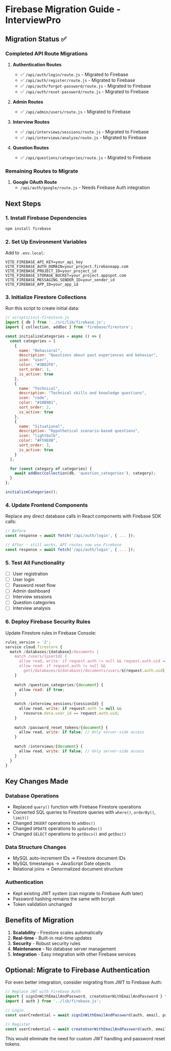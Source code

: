 # Firebase Migration Guide - InterviewPro

## Migration Status ✅

### Completed API Route Migrations

1. **Authentication Routes**
   - ✅ `/api/auth/login/route.js` - Migrated to Firebase
   - ✅ `/api/auth/register/route.js` - Migrated to Firebase  
   - ✅ `/api/auth/forgot-password/route.js` - Migrated to Firebase
   - ✅ `/api/auth/reset-password/route.js` - Migrated to Firebase

2. **Admin Routes**
   - ✅ `/api/admin/users/route.js` - Migrated to Firebase

3. **Interview Routes**
   - ✅ `/api/interviews/sessions/route.js` - Migrated to Firebase
   - ✅ `/api/interviews/analyze/route.js` - Migrated to Firebase

4. **Question Routes**
   - ✅ `/api/questions/categories/route.js` - Migrated to Firebase

### Remaining Routes to Migrate

1. **Google OAuth Route**
   - `/api/auth/google/route.js` - Needs Firebase Auth integration

## Next Steps

### 1. Install Firebase Dependencies

```bash
npm install firebase
```

### 2. Set Up Environment Variables

Add to `.env.local`:
```
VITE_FIREBASE_API_KEY=your_api_key
VITE_FIREBASE_AUTH_DOMAIN=your_project.firebaseapp.com
VITE_FIREBASE_PROJECT_ID=your_project_id
VITE_FIREBASE_STORAGE_BUCKET=your_project.appspot.com
VITE_FIREBASE_MESSAGING_SENDER_ID=your_sender_id
VITE_FIREBASE_APP_ID=your_app_id
```

### 3. Initialize Firestore Collections

Run this script to create initial data:

```javascript
// scripts/init-firestore.js
import { db } from '../src/lib/firebase.js';
import { collection, addDoc } from 'firebase/firestore';

const initializeCategories = async () => {
  const categories = [
    {
      name: "Behavioral",
      description: "Questions about past experiences and behavior",
      icon: "user",
      color: "#3B82F6",
      sort_order: 1,
      is_active: true
    },
    {
      name: "Technical",
      description: "Technical skills and knowledge questions",
      icon: "code",
      color: "#10B981",
      sort_order: 2,
      is_active: true
    },
    {
      name: "Situational",
      description: "Hypothetical scenario-based questions",
      icon: "lightbulb",
      color: "#F59E0B",
      sort_order: 3,
      is_active: true
    }
  ];

  for (const category of categories) {
    await addDoc(collection(db, 'question_categories'), category);
  }
};

initializeCategories();
```

### 4. Update Frontend Components

Replace any direct database calls in React components with Firebase SDK calls:

```javascript
// Before
const response = await fetch('/api/auth/login', { ... });

// After - still works, API routes now use Firebase
const response = await fetch('/api/auth/login', { ... });
```

### 5. Test All Functionality

- [ ] User registration
- [ ] User login
- [ ] Password reset flow
- [ ] Admin dashboard
- [ ] Interview sessions
- [ ] Question categories
- [ ] Interview analysis

### 6. Deploy Firebase Security Rules

Update Firestore rules in Firebase Console:

```javascript
rules_version = '2';
service cloud.firestore {
  match /databases/{database}/documents {
    match /users/{userId} {
      allow read, write: if request.auth != null && request.auth.uid == userId;
      allow read: if request.auth != null && 
        get(/databases/$(database)/documents/users/$(request.auth.uid)).data.user_type == 'admin';
    }
    
    match /question_categories/{document} {
      allow read: if true;
    }
    
    match /interview_sessions/{sessionId} {
      allow read, write: if request.auth != null && 
        resource.data.user_id == request.auth.uid;
    }
    
    match /password_reset_tokens/{document} {
      allow read, write: if false; // Only server-side access
    }
    
    match /interviews/{document} {
      allow read, write: if false; // Only server-side access
    }
  }
}
```

## Key Changes Made

### Database Operations
- Replaced `query()` function with Firebase Firestore operations
- Converted SQL queries to Firestore queries with `where()`, `orderBy()`, `limit()`
- Changed `INSERT` operations to `addDoc()`
- Changed `UPDATE` operations to `updateDoc()`
- Changed `SELECT` operations to `getDocs()` and `getDoc()`

### Data Structure Changes
- MySQL auto-increment IDs → Firestore document IDs
- MySQL timestamps → JavaScript Date objects
- Relational joins → Denormalized document structure

### Authentication
- Kept existing JWT system (can migrate to Firebase Auth later)
- Password hashing remains the same with bcrypt
- Token validation unchanged

## Benefits of Migration

1. **Scalability** - Firestore scales automatically
2. **Real-time** - Built-in real-time updates
3. **Security** - Robust security rules
4. **Maintenance** - No database server management
5. **Integration** - Easy integration with other Firebase services

## Optional: Migrate to Firebase Authentication

For even better integration, consider migrating from JWT to Firebase Auth:

```javascript
// Replace JWT with Firebase Auth
import { signInWithEmailAndPassword, createUserWithEmailAndPassword } from 'firebase/auth';
import { auth } from '../lib/firebase.js';

// Login
const userCredential = await signInWithEmailAndPassword(auth, email, password);

// Register  
const userCredential = await createUserWithEmailAndPassword(auth, email, password);
```

This would eliminate the need for custom JWT handling and password reset tokens.